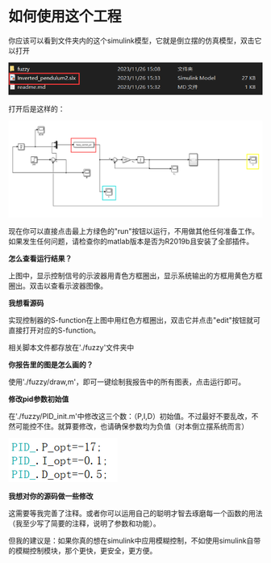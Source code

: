 # 如何使用这个工程

你应该可以看到文件夹内的这个simulink模型，它就是倒立摆的仿真模型，双击它以打开

![image-20231126153431658](readme.assets/image-20231126153431658.png)



打开后是这样的：

![image-20231126153619282](readme.assets/image-20231126153619282.png)

现在你可以直接点击最上方绿色的"run"按钮以运行，不用做其他任何准备工作。如果发生任何问题，请检查你的matlab版本是否为R2019b且安装了全部插件。



**怎么查看运行结果？**

上图中，显示控制信号的示波器用青色方框圈出，显示系统输出的方框用黄色方框圈出。双击以查看示波器图像。



**我想看源码**

实现控制器的S-function在上图中用红色方框圈出，双击它并点击"edit"按钮就可直接打开对应的S-function。

相关脚本文件都存放在'./fuzzy'文件夹中



**你报告里的图是怎么画的？**

使用'./fuzzy/draw,m'，即可一键绘制我报告中的所有图表，点击运行即可。



**修改pid参数初始值**

在'./fuzzy/PID_init.m'中修改这三个数：（P,I,D）初始值。不过最好不要乱改，不然可能控不住。就算要修改，也请确保参数均为负值（对本倒立摆系统而言）

![image-20231126154607864](readme.assets/image-20231126154607864.png)



**我想对你的源码做一些修改**

这需要等我完善了注释。或者你可以运用自己的聪明才智去琢磨每一个函数的用法（我至少写了简要的注释，说明了参数和功能）。

但我的建议是：如果你真的想在simulink中应用模糊控制，不如使用simulink自带的模糊控制模块，那个更快，更安全，更方便。



